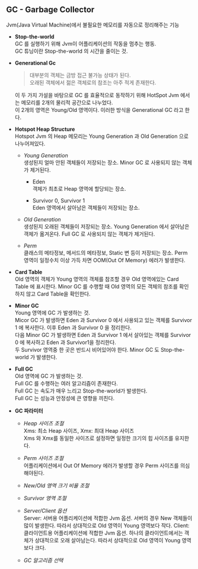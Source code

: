## GC - Garbage Collector
Jvm(Java Virtual Machine)에서 불필요한 메모리를 자동으로 정리해주는 기능  

* __Stop-the-world__  
GC 를 실행하기 위해 Jvm이 어플리케이션의 작동을 멈추는 행동.  
GC 튜닝이란 Stop-the-world 의 시간을 줄이는 것.  

* __Generational Gc__ 
  >대부분의 객체는 금방 접근 불가능 상태가 된다.  
  >오래된 객체에서 젊은 객체로의 참조는 아주 적게 존재한다.  

  이 두 가지 가설을 바탕으로 GC 를 효율적으로 동작하기 위해 HotSpot Jvm 에서는 메모리를 2개의 물리적 공간으로 나누었다.  
  이 2개의 영역은 Young/Old 영역이다. 이러한 방식을 Generational GC 라고 한다.  

* __Hotspot Heap Structure__  
Hotspot Jvm 의 Heap 메모리는 Young Generation 과 Old Generation 으로 나누어져있다.  
  
  * _Young Generation_  
  생성된지 얼마 안된 객체들이 저장되는 장소. Minor GC 로 사용되지 않는 객체가 제거된다.  
    
    * Eden  
    객체가 최초로 Heap 영역에 할당되는 장소.  
    
    * Survivor 0, Survivor 1  
    Eden 영역에서 살아남은 객체들이 저장되는 장소.  
  
  * _Old Generation_  
  생성된지 오래된 객체들이 저장되는 장소. Young Generation 에서 살아남은 객체가 옮겨온다. Full GC 로 사용되지 않는 객체가 제거된다. 
  
  * _Perm_  
  클래스의 메타정보, 메서드의 메타정보, Static 변 등이 저장되는 장소. Perm 영역이 일정수치 이상 가득 차면 OOM(Out Of Memory) 에러가 발생한다.  

* __Card Table__  
Old 영역의 객체가 Young 영역의 객체를 참조할 경우 Old 영역에있는 Card Table 에 표시한다. Minor GC 를 수행할 때 Old 영역의 모든 객체의 참조를 확인하지 않고 Card Table을 확인한다. 

* __Minor GC__  
Young 영역에 GC 가 발생하는 것.  
Micor GC 가 발생하면 Eden 과 Survivor 0 에서 사용되고 있는 객체를 Survivor 1 에 복사한다. 이후 Eden 과 Survivor 0 을 정리한다.  
다음 Minor GC 가 발생하면 Eden 과 Survivor 1 에서 살아있는 객체를 Survivor 0 에 복사하고 Eden 과 Survivor1을 정리한다.  
두 Survivor 영역중 한 곳은 반드시 비어있어야 한다. 
Minor GC 도 Stop-the-world 가 발생한다. 

* __Full GC__  
Old 영역에 GC 가 발생하는 것.  
Full GC 를 수행하는 여러 알고리즘이 존재한다.  
Full GC 는 속도가 매우 느리고 Stop-the-world가 발생한다.  
Full GC 는 성능과 안정성에 큰 영향을 끼친다. 

* __GC 파라미터__ 
  * _Heap 사이즈 조절_  
  Xms: 최소 Heap 사이즈, Xmx: 최대 Heap 사이즈  
  Xms 와 Xmx를 동일한 사이즈로 설정하면 일정한 크기의 힙 사이즈를 유지한다.  
  
  * _Perm 사이즈 조절_  
  어플리케이션에서 Out Of Memory 에러가 발생할 경우 Perm 사이즈를 의심해야된다. 
  
  * _New/Old 영역 크기 비율 조절_  
  
  * _Survivor 영역 조절_  
  
  * _Server/Client 옵션_  
  Server: 서버용 어플리케이션에 적합한 Jvm 옵션. 서버의 경우 New 객체들이 많이 발생한다. 따라서 상대적으로 Old 영역이 Young 영역보다 작다. 
  Client: 클라이언트용 어플리케이션에 적합한 Jvm 옵션. 하나의 클라이언트에서는 객체가 상대적으로 오래 살아남는다. 따라서 상대적으로 Old 영역이 Young 영역보다 크다.  
  
  * _GC 알고리즘 선택_  

